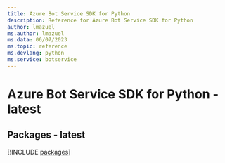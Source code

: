 ```yaml
---
title: Azure Bot Service SDK for Python
description: Reference for Azure Bot Service SDK for Python
author: lmazuel
ms.author: lmazuel
ms.data: 06/07/2023
ms.topic: reference
ms.devlang: python
ms.service: botservice
---
```

# Azure Bot Service SDK for Python - latest
## Packages - latest
[!INCLUDE [packages](bot-service-index.md)]